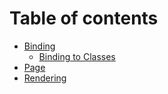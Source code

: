 # Table of contents

* [Binding](README.md)
  * [Binding to Classes](binding/binding-to-classes.md)
* [Page](page.md)
* [Rendering](rendering.md)
